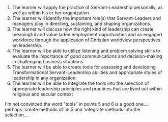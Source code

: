 1. The learner will apply the practice of Servant-Leadership personally, as well as within his or her organization. 
2. The learner will identify the important role\(s\) that Servant-Leaders and managers play in directing, sustaining, and shaping organizations. 
3. The learner will discuss how the right kind of leadership can create meaningful and value laden employment opportunities and an engaged workforce through the application of Christian worldview perspectives on leadership. 
4. The learner will be able to utilize listening and problem solving skills to evaluate the importance of good communications and decision-making in challenging business situations. 
5. The learner will be able to create tools for assessing and developing Transformational Servant-Leadership abilities and appropriate styles of leadership in any organization.
6. The learner will be able to integrate the tools into the selection of appropriate leadership principles and practices that are lived out within religious and secular context 

I'm not convinced the word "tools" in points 5 and 6 is a good one....  perhaps 'create methods of' in 5 and 'integrate methods into the selection....

